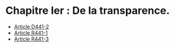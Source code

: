 # Chapitre Ier : De la transparence.

- [Article D441-2](article-d441-2.md)
- [Article R441-1](article-r441-1.md)
- [Article R441-3](article-r441-3.md)
